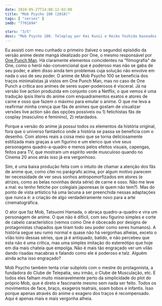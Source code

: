 ```yaml
---
date: 2018-05-27T14:08:12-03:00
title: "Mob Psycho 100 (2018)"
tags: [ "series" ]
imdb: "7701694"

stars: "3/5"
desc: "Mob Psycho 100. Teleplay por Kei Kunii e Reiko Yoshida baseados no mangá de One. Com Tatsuomi Hamada, Atsushi Arai, Masayuki Deai."
---
```

Eu assisti com meu cunhado o primeiro (talvez o segundo) episódio da versão anime deste mangá idealizado por One, o mesmo responsável por [One Punch Man](/series/one-punch-man-wanpanman). Há claramente elementos coincidentes na "filmografia" de One, como o herói não-convencional que é poderoso mas não se gaba de seu poder, e além disso ainda tem problemas cuja solução não envolve em nada o uso de seu poder. O anime de Mob Psycho 100 se beneficia dos traços minimalistas já vistos em One Punch Man, mas no caso de One Punch a crítica aos animes de seres super-poderosos é visceral. Já na versão live action produzida em conjunto com a Netflix, o que vemos é uma tradução ipsis literis do anime com enquadramentos exatos e atores de carne e osso que fazem o máximo para emular o anime. O que me leva a reafirmar minha crença que fãs de animes que gostam de visualizar versões live action são das opções possíveis ou 1) fetichistas fãs de cosplay (masculino e feminino), 2) retardados.

Porque a versão do anime já possui todos os elementos da história original, fora que o universo fantástico onde a história se passa se beneficia com o desenho. Com atores reais a coisa meio que se torna deliciosamente estilizada mais graças a um figurino e um elenco que vive seus personagens quadro-a-quadro e menos pelos efeitos visuais, capengas, feitos para TV, que mostram um espírito verde musculoso quando no Cinema 20 anos atrás isso já era vergonhoso.

Sim, é uma baixa produção feita com o intuito de chamar a atenção dos fãs de anime que, como citei no parágrafo acima, por algum motivo parecem ter necessidade de ver seus sonhos antropomorfizados em atores (e atrizes, como as belas novinhas desta série) de carne e osso. Não me leve a mal: eu tenho fetiche por colegiais japonesas (e quem não tem?). Mas do ponto de vista artístico há uma lacuna a ser preenchida nessas adaptações que nunca é: a criação de algo verdadeiramente novo para a arte cinematográfica.

O ator que faz Mob, Tatsuomi Hamada, o abraça quadro-a-quadro e vira um personagem de anime. O que não é difícil, com seu figurino simples e corte de cabelo característico (vemos como One é obcecado por designs de protagonistas chapados que tiram todo seu poder como seres humanos). A história segue seu rumo normal e quase não há vergonhas alheias, exceto o vilão loiro dessas séries, que já é antiquado, batido, e não percebeu que esta não é uma crítica, mas uma simples imitação do estereótipo que hoje em dia mais chateia que empolga. Não é mais tão engraçado ver um vilão dando risadas macabras e falando como ele é poderoso e talz. Alguém ainda acha isso engraçado?

Mob Psycho também tenta criar subplots com o mestre do protagonista, a fundadora do Clube de Telepatia, seu irmão, o Clube de Musculação, etc. E todos eles falham muito miseravelmente perto da simplicidade do plot do próprio Mob, que é direto e fascinante mesmo sem nada ser feito. Todos os movimentos de face, braço, exageros teatrais, soam bobos e infantis. Isso porque apenas através do anime o exagero dos traços é recompensado. Aqui é apenas mais e mais vergonha alheia.
